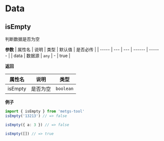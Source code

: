 # Data
## isEmpty
判断数据是否为空

**参数**
| 属性名 | 说明 | 类型 | 默认值 | 是否必传 |
| ----- | --- | --- | ------ | ------ |
| data | 数据源 | `any` | - | true |

**返回**

| 属性名 | 说明 | 类型 |
| ----- | --- | --- |
| isEmpty | 是否为空 | `boolean` |

**例子**
```ts
import { isEmpty } from 'metgs-tool'
isEmpty('13213') // => false

isEmpty({ a: 3 }) // => false

isEmpty([]) // => true
```